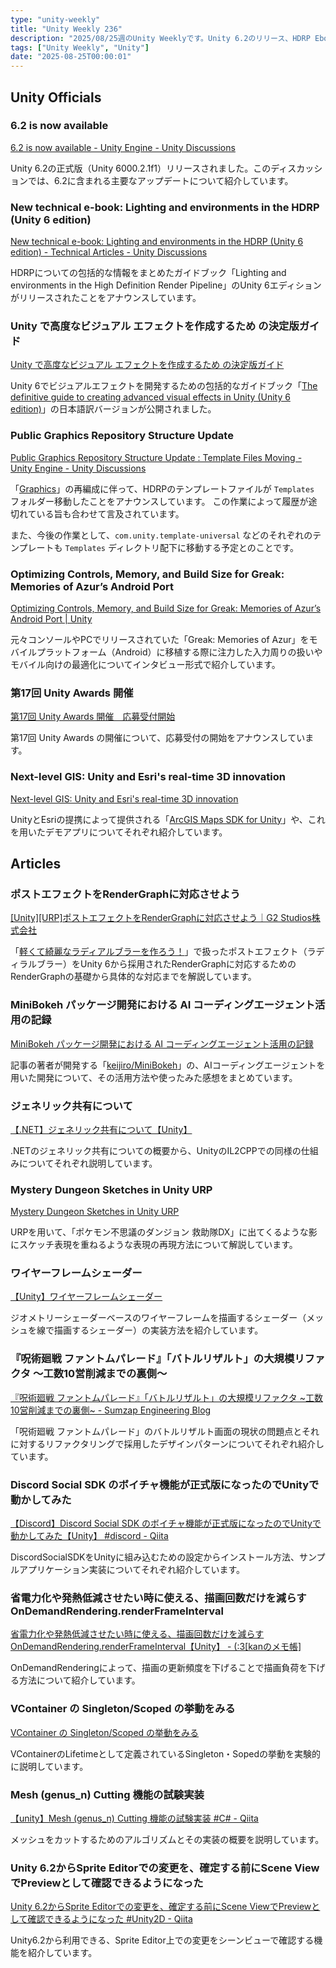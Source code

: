 ```yaml
---
type: "unity-weekly"
title: "Unity Weekly 236"
description: "2025/08/25週のUnity Weeklyです。Unity 6.2のリリース、HDRP Ebooksリリース、RenderGraph、AIコーディングエージェントなどについて取り上げています。"
tags: ["Unity Weekly", "Unity"]
date: "2025-08-25T00:00:01"
---
```


## Unity Officials

### 6.2 is now available

[6.2 is now available - Unity Engine - Unity Discussions](https://discussions.unity.com/t/6-2-is-now-available/1677060)

Unity 6.2の正式版（Unity 6000.2.1f1）リリースされました。このディスカッションでは、6.2に含まれる主要なアップデートについて紹介しています。

### New technical e-book: Lighting and environments in the HDRP (Unity 6 edition)

[New technical e-book: Lighting and environments in the HDRP (Unity 6 edition) - Technical Articles - Unity Discussions](https://discussions.unity.com/t/new-technical-e-book-lighting-and-environments-in-the-hdrp-unity-6-edition/1677665)

HDRPについての包括的な情報をまとめたガイドブック「Lighting and environments in the High Definition Render Pipeline」のUnity 6エディションがリリースされたことをアナウンスしています。

### Unity で高度なビジュアル エフェクトを作成するため の決定版ガイド

[Unity で高度なビジュアル エフェクトを作成するため の決定版ガイド](https://unity3d.jp/game/creating-advanced-vfx-unity6/)

Unity 6でビジュアルエフェクトを開発するための包括的なガイドブック「[The definitive guide to creating advanced visual effects in Unity (Unity 6 edition)](https://unity.com/resources/creating-advanced-vfx-unity6)」の日本語訳バージョンが公開されました。

### Public Graphics Repository Structure Update

[Public Graphics Repository Structure Update : Template Files Moving - Unity Engine - Unity Discussions](https://discussions.unity.com/t/public-graphics-repository-structure-update-template-files-moving/1677313)

「[Graphics](https://github.com/Unity-Technologies/Graphics)」の再編成に伴って、HDRPのテンプレートファイルが `Templates` フォルダー移動したことをアナウンスしています。
この作業によって履歴が途切れている旨も合わせて言及されています。

また、今後の作業として、`com.unity.template-universal` などのそれぞれのテンプレートも `Templates` ディレクトリ配下に移動する予定とのことです。

### Optimizing Controls, Memory, and Build Size for Greak: Memories of Azur’s Android Port

[Optimizing Controls, Memory, and Build Size for Greak: Memories of Azur’s Android Port | Unity](https://unity.com/blog/optimizing-controls-memory-and-build-size-for-greak-memories-of-azur-android-port)

元々コンソールやPCでリリースされていた「Greak: Memories of Azur」をモバイルプラットフォーム（Android）に移植する際に注力した入力周りの扱いやモバイル向けの最適化についてインタビュー形式で紹介しています。

### 第17回 Unity Awards 開催

[第17回 Unity Awards 開催　応募受付開始](https://unity3d.jp/news/pr-17th-unity-awards/)

第17回 Unity Awards の開催について、応募受付の開始をアナウンスしています。

### Next-level GIS: Unity and Esri's real-time 3D innovation

[Next-level GIS: Unity and Esri's real-time 3D innovation](https://unity.com/ja/blog/esri-arcgis)

UnityとEsriの提携によって提供される「[ArcGIS Maps SDK for Unity](https://assetstore.unity.com/packages/tools/integration/arcgis-maps-sdk-for-unity-258537)」や、これを用いたデモアプリについてそれぞれ紹介しています。


## Articles

### ポストエフェクトをRenderGraphに対応させよう

[[Unity][URP]ポストエフェクトをRenderGraphに対応させよう｜G2 Studios株式会社](https://note.g2-studios.net/n/ncd28f04b8c5d)

「[軽くて綺麗なラディアルブラーを作ろう！](https://note.g2-studios.net/n/n7b7a0c068a1c)」で扱ったポストエフェクト（ラディラルブラー）をUnity 6から採用されたRenderGraphに対応するためのRenderGraphの基礎から具体的な対応までを解説しています。

### MiniBokeh パッケージ開発における AI コーディングエージェント活用の記録

[MiniBokeh パッケージ開発における AI コーディングエージェント活用の記録](https://github.com/keijiro/Memo/blob/main/Pages/MiniBokeh.md)

記事の著者が開発する「[keijiro/MiniBokeh](https://github.com/keijiro/MiniBokeh)」の、AIコーディングエージェントを用いた開発について、その活用方法や使ったみた感想をまとめています。

### ジェネリック共有について

[【.NET】ジェネリック共有について【Unity】](https://zenn.dev/aakei/articles/sharing-generics)

.NETのジェネリック共有についての概要から、UnityのIL2CPPでの同様の仕組みについてそれぞれ説明しています。

### Mystery Dungeon Sketches in Unity URP

[Mystery Dungeon Sketches in Unity URP](https://danielilett.com/2024-09-27-tut7-15-mystery-dungeon-sketch-urp/)

URPを用いて、「ポケモン不思議のダンジョン 救助隊DX」に出てくるような影にスケッチ表現を重ねるような表現の再現方法について解説しています。

### ワイヤーフレームシェーダー

[【Unity】ワイヤーフレームシェーダー](https://zenn.dev/lilytechlab/articles/9d2a9f7fad1d37)

ジオメトリーシェーダーベースのワイヤーフレームを描画するシェーダー（メッシュを線で描画するシェーダー）の実装方法を紹介しています。

### 『呪術廻戦 ファントムパレード』「バトルリザルト」の大規模リファクタ 〜工数10営削減までの裏側〜

[『呪術廻戦 ファントムパレード』「バトルリザルト」の大規模リファクタ ~工数10営削減までの裏側~ - Sumzap Engineering Blog](https://tech.sumzap.co.jp/entry/battle-result-refactoring-in-jujutsuphanpara)

「呪術廻戦 ファントムパレード」のバトルリザルト画面の現状の問題点とそれに対するリファクタリングで採用したデザインパターンについてそれぞれ紹介しています。

### Discord Social SDK のボイチャ機能が正式版になったのでUnityで動かしてみた

[【Discord】Discord Social SDK のボイチャ機能が正式版になったのでUnityで動かしてみた【Unity】 #discord - Qiita](https://qiita.com/Cova8bitdot/items/7ceb0647218a77c99c6d)

DiscordSocialSDKをUnityに組み込むための設定からインストール方法、サンプルアプリケーション実装についてそれぞれ紹介しています。

### 省電力化や発熱低減させたい時に使える、描画回数だけを減らすOnDemandRendering.renderFrameInterval

[省電力化や発熱低減させたい時に使える、描画回数だけを減らすOnDemandRendering.renderFrameInterval【Unity】 - (:3[kanのメモ帳]](https://kan-kikuchi.hatenablog.com/entry/OnDemandRendering_renderFrameInterval)

OnDemandRenderingによって、描画の更新頻度を下げることで描画負荷を下げる方法について紹介しています。

### VContainer の Singleton/Scoped の挙動をみる

[VContainer の Singleton/Scoped の挙動をみる](https://zenn.dev/tobya/articles/20250817-vcontainer-lifetime)

VContainerのLifetimeとして定義されているSingleton・Sopedの挙動を実験的に説明しています。

### Mesh (genus_n) Cutting 機能の試験実装

[【unity】Mesh (genus_n) Cutting 機能の試験実装 #C# - Qiita](https://qiita.com/sobabo/items/ec3e56c731d814645c5b)

メッシュをカットするためのアルゴリズムとその実装の概要を説明しています。

### Unity 6.2からSprite Editorでの変更を、確定する前にScene ViewでPreviewとして確認できるようになった

[Unity 6.2からSprite Editorでの変更を、確定する前にScene ViewでPreviewとして確認できるようになった #Unity2D - Qiita](https://qiita.com/RyotaMurohoshi/items/4b8106ef194c648b2411)

Unity6.2から利用できる、Sprite Editor上での変更をシーンビューで確認する機能を紹介しています。